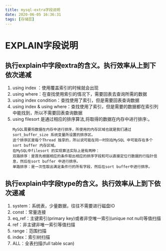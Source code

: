 ```yaml
---
title: mysql-extra字段说明
date: 2020-06-05 16:36:31
tags: [存储层]
---
```


# EXPLAIN字段说明



## 执行explain中字段extra的含义。执行效率从上到下依次递减

1. using index ：使用覆盖索引的时候就会出现
1. using where：在查找使用索引的情况下，需要回表去查询所需的数据
1. using index condition：查找使用了索引，但是需要回表查询数据
1. using index & using where：查找使用了索引，但是需要的数据都在索引列中能找到，所以不需要回表查询数据
1. using filesort 是通过相应的排序算法,将取得的数据在内存中进行排序:。
    ```$xslt
    MySQL需要将数据在内存中进行排序，所使用的内存区域也就是我们通过sort_buffer_size 系统变量所设置的排序区。
    这个排序区是每个Thread 独享的，所以说可能在同一时刻在MySQL 中可能存在多个 sort buffer 内存区域。
    在MySQL中filesort 的实现算法实际上是有两种：
    双路排序：是首先根据相应的条件取出相应的排序字段和可以直接定位行数据的行指针信息，然后在sort buffer 中进行排序。
    单路排序：是一次性取出满足条件行的所有字段，然后在sort buffer中进行排序。
    ```


## 执行explain中字段type的含义。执行效率从上到下依次递减

1. system：系统表，少量数据，往往不需要进行磁盘IO
1. const：常量连接
1. eq_ref：主键索引(primary key)或者非空唯一索引(unique not null)等值扫描
1. ref：非主键非唯一索引等值扫描
1. range：范围扫描
1. index：索引树扫描
1. ALL：全表扫描(full table scan)
